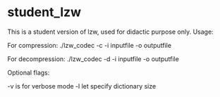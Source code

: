 # student_lzw
This is a student version of lzw, used for didactic purpose only.
Usage:

For compression:
./lzw_codec -c -i inputfile -o outputfile

For decompression:
./lzw_codec -d -i inputfile -o outputfile

Optional flags:

-v is for verbose mode
-l let specify dictionary size
